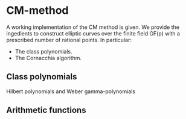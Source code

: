 # CM-method

A working implementation of the CM method is given.
We provide the ingedients to construct elliptic curves over the finite field GF(p) with a prescribed number of 
rational points. In particular:
  - The class polynomials.
  - The Cornacchia algorithm.  

## Class polynomials

Hilbert polynomials and Weber gamma-polynomials 


## Arithmetic functions
